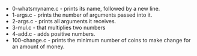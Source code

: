 * 0-whatsmyname.c - prints its name, followed by a new line.
* 1-args.c - prints the number of arguments passed into it.
* 2-args.c - prints all arguments it receives.
* 3-mul.c -  that multiplies two numbers
* 4-add.c - adds positive numbers.
* 100-change.c - prints the minimum number of coins to make change for an amount of money.
